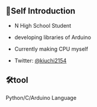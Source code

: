 ## 👨Self Introduction
- N High School Student

- developing libraries of Arduino

- Currently making CPU myself

- Twitter: [@kiuchi2154](https://twitter.com/kiuchi2154)

## 🛠tool
Python/C/Arduino Language
